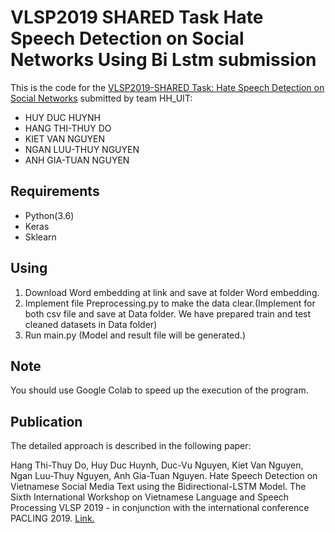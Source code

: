 # VLSP2019 SHARED Task Hate Speech Detection on Social Networks Using Bi Lstm submission

This is the code for the [VLSP2019-SHARED Task: Hate Speech Detection on Social Networks](https://www.aivivn.com/contests/8?fbclid=IwAR0AncPW2Hy6uH4jrNYS0-lpmmPqru2yslZVAjV6GOl8KqhrO9FM1CXAiNc) submitted by team HH_UIT:

* HUY DUC HUYNH
* HANG THI-THUY DO
* KIET VAN NGUYEN
* NGAN LUU-THUY NGUYEN
* ANH GIA-TUAN NGUYEN

## Requirements

* Python(3.6)
* Keras
* Sklearn

## Using

1. Download Word embedding at link and save at folder Word embedding.
2. Implement file Preprocessing.py to make the data clear.(Implement for both csv file and save at Data folder. We have prepared train and test cleaned datasets in Data folder)
3. Run main.py (Model and result file will be generated.)

## Note


You should use Google Colab to speed up the execution of the program.

## Publication
The detailed approach is described in the following paper:

Hang Thi-Thuy Do, Huy Duc Huynh, Duc-Vu Nguyen, Kiet Van Nguyen, Ngan Luu-Thuy Nguyen, Anh Gia-Tuan Nguyen. Hate Speech Detection on Vietnamese Social Media Text using the Bidirectional-LSTM Model. The Sixth International Workshop on Vietnamese Language and Speech Processing VLSP 2019 - in conjunction with the international conference PACLING 2019. [Link.](http://vlsp.org.vn/sites/default/files/2019-10/VLSP2019-HSD-DoThiThuyHang.pdf?fbclid=IwAR2bSe5pTkGKCjk1SayOZosSoHT_YZqF1En57WB7n58ptELGIoBXIWl-msQ)
